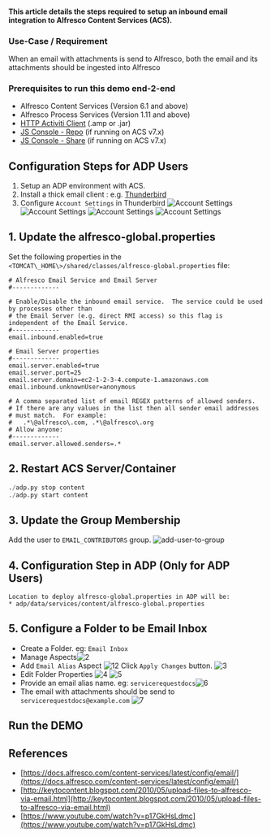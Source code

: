 #### This article details the steps required to setup an inbound email integration to Alfresco Content Services (ACS).

### Use-Case / Requirement
When an email with attachments is send to Alfresco, both the email and its attachments should be ingested into Alfresco

### Prerequisites to run this demo end-2-end

* Alfresco Content Services (Version 6.1 and above)
* Alfresco Process Services (Version 1.11 and above)
* [HTTP Activiti Client](../alfresco-http-activiti-client) (.amp or .jar)
* [JS Console - Repo](../javascript-console-repo-0.7-SNAPSHOT.amp) (if running on ACS v7.x)
* [JS Console - Share](../javascript-console-share-0.7-SNAPSHOT.amp) (if running on ACS v7.x)


## Configuration Steps for ADP Users
1. Setup an ADP environment with ACS.
2. Install a thick email client : e.g. [Thunderbird](https://www.thunderbird.net/en-GB/)
3. Configure `Account Settings` in Thunderbird
  ![Account Settings](assets/8.png)
  ![Account Settings](assets/9.png)
  ![Account Settings](assets/10.png)
  ![Account Settings](assets/11.png)

## 1. Update the alfresco-global.properties
Set the following properties in the `<TOMCAT\_HOME\>/shared/classes/alfresco-global.properties` file:

```properties
# Alfresco Email Service and Email Server
#-------------

# Enable/Disable the inbound email service.  The service could be used by processes other than
# the Email Server (e.g. direct RMI access) so this flag is independent of the Email Service.
#-------------
email.inbound.enabled=true

# Email Server properties 
#-------------
email.server.enabled=true
email.server.port=25
email.server.domain=ec2-1-2-3-4.compute-1.amazonaws.com
email.inbound.unknownUser=anonymous

# A comma separated list of email REGEX patterns of allowed senders.
# If there are any values in the list then all sender email addresses
# must match.  For example:
#   .*\@alfresco\.com, .*\@alfresco\.org
# Allow anyone:
#-------------
email.server.allowed.senders=.*
```

## 2. Restart ACS Server/Container
``` python
./adp.py stop content
./adp.py start content
```
## 3. Update the Group Membership
Add the user to `EMAIL_CONTRIBUTORS` group. 
![add-user-to-group](assets/1.jpg)

## 4. Configuration Step in ADP (Only for ADP Users)
```
Location to deploy alfresco-global.properties in ADP will be: 
* adp/data/services/content/alfresco-global.properties
```
## 5. Configure a Folder to be Email Inbox
  * Create a Folder. eg: `Email Inbox`
  * Manage Aspects![2](assets/2.png)
  * Add `Email Alias` Aspect 
  ![12](assets/12.png)
  Click `Apply Changes` button.
  ![3](assets/3.png)
  * Edit Folder Properties ![4](assets/4.png)
  ![5](assets/5.png)
  * Provide an email alias name. eg: `servicerequestdocs`![6](assets/6.png)
* The email with attachments should be send to `servicerequestdocs@example.com` ![7](assets/7.png)


## Run the DEMO

## References
* [https://docs.alfresco.com/content-services/latest/config/email/](https://docs.alfresco.com/content-services/latest/config/email/)
* [http://keytocontent.blogspot.com/2010/05/upload-files-to-alfresco-via-email.html](http://keytocontent.blogspot.com/2010/05/upload-files-to-alfresco-via-email.html)
* [https://www.youtube.com/watch?v=p17GkHsLdmc](https://www.youtube.com/watch?v=p17GkHsLdmc)
